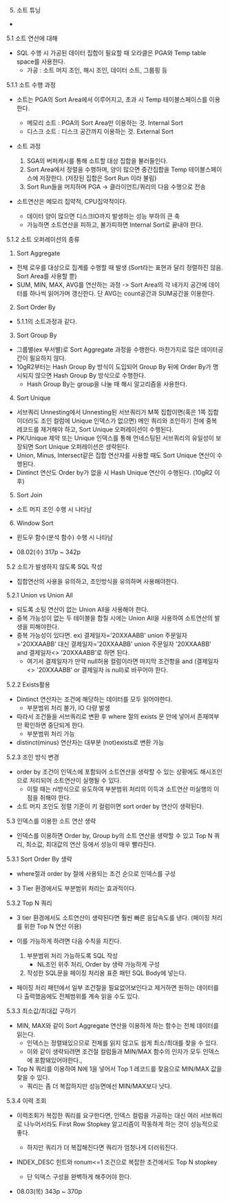 5. 소트 튜닝
- 
5.1 소트 연산에 대해
- SQL 수행 시 가공된 데이터 집합이 필요할 때 오라클은 PGA와 Temp table space를 사용한다.
  - 가공 : 소트 머지 조인, 해시 조인, 데이터 소트, 그룹핑 등

5.1.1 소트 수행 과정
- 소트는 PGA의 Sort Area에서 이루어지고, 초과 시 Temp 테이블스페이스를 이용한다.
  - 메모리 소트 : PGA의 Sort Area만 이용하는 것. Internal Sort
  - 디스크 소트 : 디스크 공간까지 이용하는 것. External Sort

- 소트 과정
  1. SGA의 버퍼캐시를 통해 소트할 대상 집합을 불러들인다.
  2. Sort Area에서 정렬을 수행하며, 양이 많으면 중간집합을 Temp 테이블스페이스에 저장한다. (저장된 집합은 Sort Run 이라 불림)
  3. Sort Run들을 머지하며 PGA -> 클라이언트/쿼리의 다음 수행으로 전송

- 소트연산은 메모리 집약적, CPU집약적이다.
  - 데이터 양이 많으면 디스크IO까지 발생하는 성능 부하의 큰 축
  - 가능하면 소트연산을 피하고, 불가피하면 Internal Sort로 끝내야 한다.
 
5.1.2 소트 오퍼레이션의 종류
1. Sort Aggregate
  - 전체 로우를 대상으로 집계를 수행할 때 발생 (Sort라는 표현과 달리 정렬하진 않음. Sort Area를 사용할 뿐)
  - SUM, MIN, MAX, AVG를 연산하는 과정 -> Sort Area의 각 네가지 공간에 데이터를 하나씩 읽어가며 갱신한다. 단 AVG는 count공간과 SUM공간을 이용한다.
2. Sort Order By
  - 5.1.1의 소트과정과 같다.
3. Sort Group By
  - 그룹별(ex 부서별)로 Sort Aggregate 과정을 수행한다. 마찬가지로 많은 데이터공간이 필요하지 않다.
  - 10gR2부터는 Hash Group By 방식이 도입되어 Group By 뒤에 Order By가 명시되지 않으면 Hash Group By 방식으로 수행한다.
    - Hash Group By는 group을 나눌 때 해시 알고리즘을 사용한다.
4. Sort Unique
  - 서브쿼리 Unnesting에서 Unnesting된 서브쿼리가 M쪽 집합이면(혹은 1쪽 집합이더라도 조인 컬럼에 Unique 인덱스가 없으면) 메인 쿼리와 조인하기 전에 중복 레코드를 제거해야 하고, Sort Unique 오퍼레이션이 수행된다.
  - PK/Unique 제약 또는 Unique 인덱스를 통해 언네스팅된 서브쿼리의 유일성이 보장되면 Sort Unique 오퍼레이션은 생략된다.
  - Union, Minus, Intersect같은 집합 연산자를 사용할 때도 Sort Unique 연산이 수행된다.
  - Dintinct 연산도 Order by가 없을 시 Hash Unique 연산이 수행된다. (10gR2 이후)
5. Sort Join
  - 소트 머지 조인 수행 시 나타남
6. Window Sort
  - 윈도우 함수(분석 함수) 수행 시 나타남


- 08.02(수) 317p ~ 342p


5.2 소트가 발생하지 않도록 SQL 작성
- 집합연산의 사용을 유의하고, 조인방식을 유의하며 사용해야한다.

5.2.1 Union vs Union All
- 되도록 소팅 연산이 없는 Union All을 사용해야 한다.
- 중복 가능성이 없는 두 테이블을 합칠 시에는 Union All을 사용하여 소트연산의 발생을 피해야한다.
- 중복 가능성이 있다면. ex) 결제일자='20XXAABB' union 주문일자='20XXAABB' 대신 결제일자='20XXAABB' union 주문일자 '20XXAABB' and 결제일자<> '20XXAABB'로 하면 된다.
  - 여기서 결제일자가 만약 null허용 컬럼이라면 마지막 조건항을 and (결제일자 <> '20XXAABB' or 결제일자 is null)로 바꾸어야 한다.
 
5.2.2 Exists활용
- Dintinct 연산자는 조건에 해당하는 데이터를 모두 읽어야한다.
  - 부분범위 처리 불가, IO 다량 발생
- 따라서 조건들을 서브쿼리로 변환 후 where 절의 exists 문 안에 넣어서 존재여부만 확인하면 중단되게 한다.
  - 부분범위 처리 가능
- distinct(minus) 연산자는 대부분 (not)exists로 변환 가능

 5.2.3 조인 방식 변경
 - order by 조건이 인덱스에 포함되어 소트연산을 생략할 수 있는 상황에도 해시조인으로 처리되어 소트연산이 실행될 수 있다.
   - 이럴 때는 nl방식으로 유도하여 부분범위 처리의 이득과 소트연산 미실행의 이점을 취해야 한다.
 - 소트 머지 조인도 정렬 기준이 키 컬럼이면 sort order by 연산이 생략된다.

5.3 인덱스를 이용한 소트 연산 생략
- 인덱스를 이용하면 Order by, Group by의 소트 연산을 생략할 수 있고 Top N 쿼리, 최소값, 최대값의 연산 등에서 성능이 매우 빨라진다.

5.3.1 Sort Order By 생략
- where절과 order by 절에 사용되는 조건 순으로 인덱스를 구성

- 3 Tier 환경에서도 부분범위 처리는 효과적이다.

5.3.2 Top N 쿼리
- 3 tier 환경에서도 소트연산이 생략된다면 훨씬 빠른 응답속도를 낸다. (페이징 처리를 위한 Top N 연산 이용)
- 이를 가능하게 하려면 다음 수칙을 지킨다.
  1. 부분범위 처리 가능하도록 SQL 작성
     - NL조인 위주 처리, Order by 생략 가능하게 구성
  2. 작성한 SQL문을 페이징 처리용 표준 패턴 SQL Body에 넣는다.

- 페이징 처리 패턴에서 일부 조건절을 필요없어보인다고 제거하면 원하는 데이터를 다 출력했음에도 전체범위를 계속 읽을 수도 있다.

5.3.3 최소값/최대값 구하기
- MIN, MAX와 같이 Sort Aggregate 연산을 이용하게 하는 함수는 전체 데이터를 읽는다.
  - 인덱스는 정렬돼있으므로 전체를 읽지 않고도 쉽게 최소/최대를 찾을 수 있다.
  - 이와 같이 생략되려면 조건절 컬럼들과 MIN/MAX 함수의 인자가 모두 인덱스에 포함돼있어야한다.,
- Top N 쿼리를 이용하여 N에 1을 넣어서 Top 1 레코드를 찾음으로 MIN/MAX 값을 찾을 수 있다.
  - 쿼리는 좀 더 복잡하지만 성능면에선 MIN/MAX보다 낫다.

5.3.4 이력 조회
- 이력조회가 복잡한 쿼리를 요구한다면, 인덱스 컬럼을 가공하는 대신 여러 서브쿼리로 나누어서라도 First Row Stopkey 알고리즘이 작동하게 하는 것이 성능적으로 좋다.
  - 하지만 쿼리가 더 복잡해진다면 쿼리가 엄청나게 더러워진다.
- INDEX_DESC 힌트와 ronum<=1 조건으로 복잡한 조건에서도 Top N stopkey
  - 단 익덱스 구성을 완벽하게 해주어야 한다.
 

- 08.03(목) 343p ~ 370p
